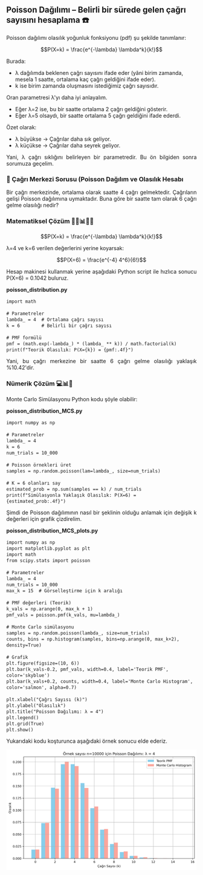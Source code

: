 <h2>Poisson Dağılımı – Belirli bir sürede gelen çağrı sayısını hesaplama  ☎️</h2>

<p align="justify">Poisson dağılımı olasılık yoğunluk fonksiyonu (pdf) şu şekilde tanımlanır:</p>

$$P(X=k) = \frac{e^{-\lambda} \lambda^k}{k!}$$

<p align="justify">Burada:</p>
<ul>
    <li>λ dağılımda beklenen çağrı sayısını ifade eder (yâni birim zamanda, mesela 1 saatte, ortalama kaç çağrı geldiğini ifade eder).</li>
    <li>k ise birim zamanda oluşmasını istediğimiz çağrı sayısıdır.</li>
</ul>

<p align="justify">Oran parametresi λ'yı daha iyi anlayalım.</p>

<ul>
    <li>Eğer λ=2 ise, bu bir saatte ortalama 2 çağrı geldiğini gösterir.</li>
    <li>Eğer λ=5 olsaydı, bir saatte ortalama 5 çağrı geldiğini ifade ederdi.</li>
</ul>

<p align="justify">Özet olarak:</p>
<ul>
    <li>λ büyükse → Çağrılar daha sık geliyor.</li>
    <li>λ küçükse → Çağrılar daha seyrek geliyor.</li>
</ul>

<p align="justify">Yani, λ çağrı sıklığını belirleyen bir parametredir. Bu ön bilgiden sonra sorumuza geçelim.</p>

<h3>📝 Çağrı Merkezi Sorusu (Poisson Dağılım ve Olasılık Hesabı</h3>

<p align="justify">Bir çağrı merkezinde, ortalama olarak saatte 4 çağrı gelmektedir. Çağrıların gelişi Poisson dağılımına uymaktadır.
Buna göre bir saatte tam olarak 6 çağrı gelme olasılığı nedir?</p>

<h3>Matematiksel Çözüm 🤔💭📊🧮📝</h3>

$$P(X=k) = \frac{e^{-\lambda} \lambda^k}{k!}$$

<p align="justify">λ=4 ve k=6 verilen değerlerini yerine koyarsak:</p>

$$P(X=6) = \frac{e^{-4} 4^6}{6!}$$

<p align="justify">Hesap makinesi kullanmak yerine aşağıdaki Python script ile hızlıca sonucu P(X=6) = 0.1042 buluruz.</p>

<b>poisson_distribution.py</b>

```
import math

# Parametreler
lambda_ = 4  # Ortalama çağrı sayısı
k = 6        # Belirli bir çağrı sayısı

# PMF formülü
pmf = (math.exp(-lambda_) * (lambda_ ** k)) / math.factorial(k)
print(f"Teorik Olasılık: P(X={k}) = {pmf:.4f}")
```

<p align="justify">Yani, bu çağrı merkezine bir saatte 6 çağrı gelme olasılığı yaklaşık %10.42'dir.</p>

<h3>Nümerik Çözüm 💻📊🧮</h3>

<p align="justify">Monte Carlo Simülasyonu Python kodu şöyle olabilir:</p>

<b>poisson_distribution_MCS.py</b>

```
import numpy as np

# Parametreler
lambda_ = 4
k = 6
num_trials = 10_000

# Poisson örnekleri üret
samples = np.random.poisson(lam=lambda_, size=num_trials)

# K = 6 olanları say
estimated_prob = np.sum(samples == k) / num_trials
print(f"Simülasyonla Yaklaşık Olasılık: P(X=6) = {estimated_prob:.4f}")
```

<p align="justify">Şimdi de Poisson dağılımının nasıl bir şeklinin olduğu anlamak için değişik k değerleri için grafik çizdirelim.</p>

<b>poisson_distribution_MCS_plots.py</b>

```
import numpy as np
import matplotlib.pyplot as plt
import math
from scipy.stats import poisson

# Parametreler
lambda_ = 4
num_trials = 10_000
max_k = 15  # Görselleştirme için k aralığı

# PMF değerleri (Teorik)
k_vals = np.arange(0, max_k + 1)
pmf_vals = poisson.pmf(k_vals, mu=lambda_)

# Monte Carlo simülasyonu
samples = np.random.poisson(lambda_, size=num_trials)
counts, bins = np.histogram(samples, bins=np.arange(0, max_k+2), density=True)

# Grafik
plt.figure(figsize=(10, 6))
plt.bar(k_vals-0.2, pmf_vals, width=0.4, label='Teorik PMF', color='skyblue')
plt.bar(k_vals+0.2, counts, width=0.4, label='Monte Carlo Histogram', color='salmon', alpha=0.7)

plt.xlabel("Çağrı Sayısı (k)")
plt.ylabel("Olasılık")
plt.title("Poisson Dağılımı: λ = 4")
plt.legend()
plt.grid(True)
plt.show()
```

<p align="justify">Yukarıdaki kodu koşturunca aşağıdaki örnek sonucu elde ederiz.</p>

<img src="figure/poisson_distribution_MCS_plots.png" alt="saatte ortalama 4 çağrı bir yere k=6 çağrı olasılığı" width="%100" height="auto">